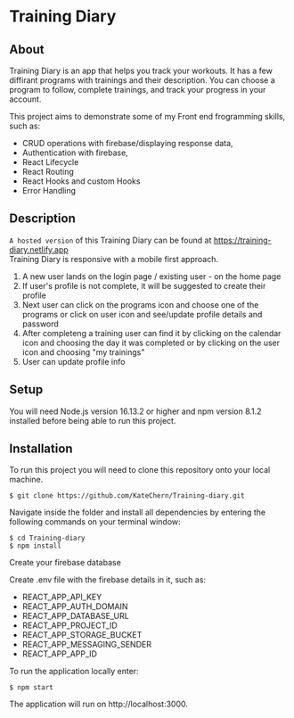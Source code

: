 # Training Diary


## About 

Training Diary is an app that helps you track your workouts. It has a few diffirant programs with trainings and their description. You can choose a program to follow, complete trainings, and track your progress in your account. 

This project aims to demonstrate some of my Front end frogramming skills, such as:

- CRUD operations with firebase/displaying response data, 
- Authentication with firebase,
- React Lifecycle
- React Routing
- React Hooks and custom Hooks
- Error Handling

## Description

`A hosted version` of this Training Diary can be found at https://training-diary.netlify.app
<br>
Training Diary is responsive with a mobile first approach.
<br>

1. A new user lands on the login page / existing user - on the home page 
2. If user's profile is not complete, it will be suggested to create their profile
3. Next user can click on the programs icon and choose one of the programs or click on user icon and see/update profile details and password
4. After completeng a training user can find it by clicking on the calendar icon and choosing the day it was completed or by clicking on the user icon and choosing "my trainings"
5. User can update profile info 

## Setup

You will need Node.js version 16.13.2 or higher and npm version 8.1.2 installed before being able to run this project.

## Installation

To run this project you will need to clone this repository onto your local machine.
```
$ git clone https://github.com/KateChern/Training-diary.git
```

Navigate inside the folder and install all dependencies by entering the following commands on your terminal window:

```
$ cd Training-diary
$ npm install
```
Create your firebase database

Create .env file with the firebase details in it, such as: 
- REACT_APP_API_KEY
- REACT_APP_AUTH_DOMAIN
- REACT_APP_DATABASE_URL
- REACT_APP_PROJECT_ID
- REACT_APP_STORAGE_BUCKET
- REACT_APP_MESSAGING_SENDER
- REACT_APP_APP_ID


To run the application locally enter:

```
$ npm start
```

The application will run on http://localhost:3000.
